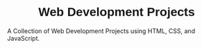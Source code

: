 <div align="center" style="font-family:sans-serif">
        <h1>Web Development Projects</h1>
    </div>
        A Collection of Web Development Projects using HTML, CSS, and JavaScript.
